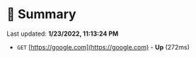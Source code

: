 # 📖 Summary
Last updated: **1/23/2022, 11:13:24 PM**

- `GET` [https://google.com](https://google.com) - **Up** (272ms)
